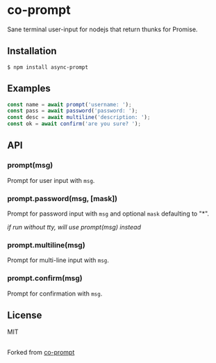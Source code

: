 
# co-prompt

  Sane terminal user-input for nodejs that return thunks for Promise.

## Installation

```
$ npm install async-prompt
```

## Examples

```js
const name = await prompt('username: ');
const pass = await password('password: ');
const desc = await multiline('description: ');
const ok = await confirm('are you sure? ');
```

## API

### prompt(msg)

  Prompt for user input with `msg`.

### prompt.password(msg, [mask])

  Prompt for password input with `msg` and optional `mask`
  defaulting to "*".
  
  *if run without tty, will use prompt(msg) instead*

### prompt.multiline(msg)

  Prompt for multi-line input with `msg`.

### prompt.confirm(msg)

  Prompt for confirmation with `msg`.

## License

  MIT

## 
Forked from [co-prompt](https://github.com/tj/co-prompt)